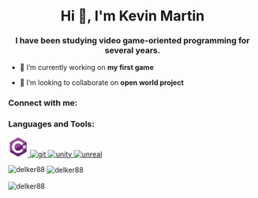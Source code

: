 <h1 align="center">Hi 👋, I'm Kevin Martin</h1>
<h3 align="center">I have been studying video game-oriented programming for several years.</h3>

- 🔭 I’m currently working on **my first game**

- 👯 I’m looking to collaborate on **open world project**

<h3 align="left">Connect with me:</h3>
<p align="left">
</p>

<h3 align="left">Languages and Tools:</h3>
<p align="left"> <a href="https://www.w3schools.com/cs/" target="_blank" rel="noreferrer"> <img src="https://raw.githubusercontent.com/devicons/devicon/master/icons/csharp/csharp-original.svg" alt="csharp" width="40" height="40"/> </a> <a href="https://git-scm.com/" target="_blank" rel="noreferrer"> <img src="https://www.vectorlogo.zone/logos/git-scm/git-scm-icon.svg" alt="git" width="40" height="40"/> </a> <a href="https://unity.com/" target="_blank" rel="noreferrer"> <img src="https://www.vectorlogo.zone/logos/unity3d/unity3d-icon.svg" alt="unity" width="40" height="40"/> </a> <a href="https://unrealengine.com/" target="_blank" rel="noreferrer"> <img src="https://raw.githubusercontent.com/kenangundogan/fontisto/036b7eca71aab1bef8e6a0518f7329f13ed62f6b/icons/svg/brand/unreal-engine.svg" alt="unreal" width="40" height="40"/> </a> </p>

<p><img align="left" src="https://github-readme-stats.vercel.app/api/top-langs?username=delker88&show_icons=true&locale=en&layout=compact" alt="delker88" /></p>

<p>&nbsp;<img align="center" src="https://github-readme-stats.vercel.app/api?username=delker88&show_icons=true&locale=en" alt="delker88" /></p>

<p><img align="center" src="https://github-readme-streak-stats.herokuapp.com/?user=delker88&" alt="delker88" /></p>
